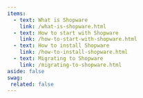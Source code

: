 ```yaml
---
items:
  - text: What is Shopware
    link: /what-is-shopware.html
  - text: How to start with Shopware
    link: /how-to-start-with-shopware.html
  - text: How to install Shopware
    link: /how-to-install-shopware.html
  - text: Migrating to Shopware
    link: /migrating-to-shopware.html
aside: false
swag:
 related: false
---
```


<SwagLanding>
    <template #title>How to Migrate to Shopware 6?</template>
    <template #description>When looking for a new shop system, one often comes across the term "migration", but it says little about what it means for the shop in question. In this context it means a new beginning, you start with a completely new shop. But to make sure you don't have to do it without customer data, orders, products and much more, Shopware 6 includes a migration assistant. This assistant helps you to transfer your individual data to the new shop system.  In the following guides we would like to show you which steps you have to take in order to migrate successfully.</template>
    <template #exposed>
        <SwagLandingCardList>
            <template #title>Get to know Shopware</template>
            <template #description>
                Here is a handful of tutorials to follow along that make you familiar with some of our concepts:
            </template>
            <template #cards>
                  <SwagLandingCard page="/docs/products/extensions/migration-assistant/guides/creating-a-new-migration-profile/extending-a-shopware-migration-profile.md">
                    <template #title>Shopware 5 to Shopware 6</template>
                    <template #description>Learn how to migrate from old version to new version of Shopware.</template>
                  </SwagLandingCard>
                  <SwagLandingCard page="/docs/products/extensions/migration-assistant/guides/extending-the-migration-connector">
                    <template #title>Shopware 6 to Shopware 6 newer veriosn</template>
                    <template #description>Migrate from an existing Shopware 6 installation to a second Shopware 6 version.</template>
                  </SwagLandingCard>
                  <SwagLandingCard page="/docs/products/extensions/migration-assistant/guides/creating-a-new-migration-profile">
                    <template #title>Shopware on-prem to Shopware Cloud</template>
                    <template #description>Lean how easy it is to switch from a Shopware 6 installation to the Shopware 6 Cloud.</template>
                  </SwagLandingCard>
                  <SwagLandingCard page="/docs/products/extensions/migration-assistant/guides/creating-a-new-migration-profile">
                    <template #title>Magento or other platforms to Shopware</template>
                    <template #description>Prepare yourself for your growth and the e-commerce of tomorrow with Migration Assistent</template>
                  </SwagLandingCard>
            </template>
        </SwagLandingCardList>
    </template>
</SwagLanding>
